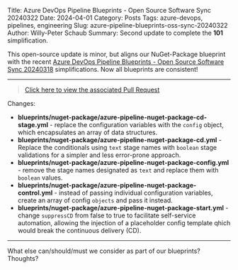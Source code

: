 Title: Azure DevOps Pipeline Blueprints - Open Source Software Sync 20240322
Date: 2024-04-01
Category: Posts
Tags: azure-devops, pipelines, engineering
Slug: azure-pipeline-blueprints-oss-sync-20240322
Author: Willy-Peter Schaub
Summary: Second update to complete the **101** simplification.

This open-source update is minor, but aligns our NuGet-Package blueprint with the recent [Azure DevOps Pipeline Blueprints - Open Source Software Sync 20240318](https://wsbctechnicalblog.github.io/azure-pipeline-yaml-refactor-parameter-objects.html) simplifications. Now all blueprints are consistent!

---

>
> [Click here to view the associated Pull Request](https://github.com/WorkSafeBC-Common-Engineering/AzureDevOps.Automation.Pipeline.Templates.v2/pull/27)
>

Changes:

- **blueprints/nuget-package/azure-pipeline-nuget-package-cd-stage.yml** - replace the configuration variables with the ```config``` object, which encapsulates an array of data structures.
- **blueprints/nuget-package/azure-pipeline-nuget-package-cd.yml** - 
Replace the conditionals using ```text``` stage names with ```boolean``` stage validations for a simpler and less error-prone approach.
- **blueprints/nuget-package/azure-pipeline-nuget-package-config.yml** - remove the stage names designated as ```text``` and replace them with ```boolean``` values.
- **blueprints/nuget-package/azure-pipeline-nuget-package-control.yml** - instead of passing individual configuration variables, create an array of config ```objects``` and pass it instead. 
- **blueprints/nuget-package/azure-pipeline-nuget-package-start.yml** - change ```suppressCD``` from false to true to facilitate self-service automation, allowing the injection of a placeholder config template qhich would break the continuous delivery (CD).

---

What else can/should/must we consider as part of our blueprints? Thoughts?
